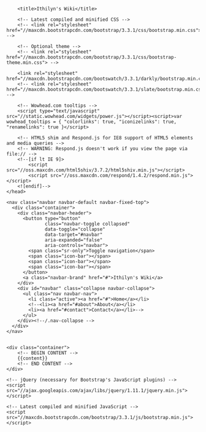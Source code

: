---
---
<!DOCTYPE html>
<html lang="en">
    <head>
        <meta charset="utf-8">
        <meta http-equiv="X-UA-Compatible" content="IE=edge">
        <meta name="viewport" content="width=device-width, initial-scale=1">
        <meta name="description" content="Ithilyn's Wiki">
        <meta name="author" content="Ithilyn">

        <title>Ithilyn's Wiki</title>
        
        <!-- Latest compiled and minified CSS -->
        <!-- <link rel="stylesheet" href="//maxcdn.bootstrapcdn.com/bootstrap/3.3.1/css/bootstrap.min.css"> -->

        <!-- Optional theme -->
        <!-- <link rel="stylesheet" href="//maxcdn.bootstrapcdn.com/bootstrap/3.3.1/css/bootstrap-theme.min.css"> -->

        <link rel="stylesheet" href="//maxcdn.bootstrapcdn.com/bootswatch/3.3.1/darkly/bootstrap.min.css">
        <!-- <link rel="stylesheet" href="//maxcdn.bootstrapcdn.com/bootswatch/3.3.1/slate/bootstrap.min.css"> -->

        <!-- Wowhead.com tooltips -->
        <script type="text/javascript" src="//static.wowhead.com/widgets/power.js"></script><script>var wowhead_tooltips = { "colorlinks": true, "iconizelinks": true, "renamelinks": true }</script>

        <!-- HTML5 shim and Respond.js for IE8 support of HTML5 elements and media queries -->
        <!-- WARNING: Respond.js doesn't work if you view the page via file:// -->
        <!--[if lt IE 9]>
            <script src="//oss.maxcdn.com/html5shiv/3.7.2/html5shiv.min.js"></script>
            <script src="//oss.maxcdn.com/respond/1.4.2/respond.min.js"></script>
        <![endif]-->
    </head>
<body>

    <nav class="navbar navbar-default navbar-fixed-top">
      <div class="container">
        <div class="navbar-header">
          <button type="button" 
                  class="navbar-toggle collapsed" 
                  data-toggle="collapse" 
                  data-target="#navbar" 
                  aria-expanded="false" 
                  aria-controls="navbar">
            <span class="sr-only">Toggle navigation</span>
            <span class="icon-bar"></span>
            <span class="icon-bar"></span>
            <span class="icon-bar"></span>
          </button>
          <a class="navbar-brand" href="#">Ithilyn's Wiki</a>
        </div>
        <div id="navbar" class="collapse navbar-collapse">
          <ul class="nav navbar-nav">
            <li class="active"><a href="#">Home</a></li>
            <!--<li><a href="#about">About</a></li>
            <li><a href="#contact">Contact</a></li>-->
          </ul>
        </div><!--/.nav-collapse -->
      </div>
    </nav>


    <div class="container">
        <!-- BEGIN CONTENT -->
        {{content}}
        <!-- END CONTENT -->
    </div>

    <!-- jQuery (necessary for Bootstrap's JavaScript plugins) -->
    <script src="//ajax.googleapis.com/ajax/libs/jquery/1.11.1/jquery.min.js"></script>

    <!-- Latest compiled and minified JavaScript -->
    <script src="//maxcdn.bootstrapcdn.com/bootstrap/3.3.1/js/bootstrap.min.js"></script>
</body>
</html>
